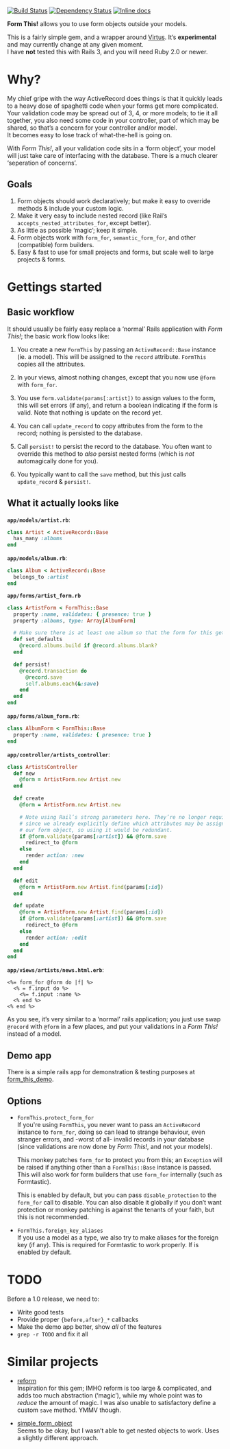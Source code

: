 [![Build Status](https://travis-ci.org/bluerail/form_this.svg)](https://travis-ci.org/bluerail/form_this)
[![Dependency Status](https://gemnasium.com/bluerail/form_this.svg)](https://gemnasium.com/bluerail/form_this)
[![Inline docs](http://inch-ci.org/github/bluerail/form_this.svg?branch=master)](http://inch-ci.org/github/bluerail/form_this)

**Form This!** allows you to use form objects outside your models.

This is a fairly simple gem, and a wrapper around
[Virtus](https://github.com/solnic/virtus). It’s **experimental** and may
currently change at any given moment.  
I have **not** tested this with Rails 3, and you will need Ruby 2.0 or newer.

Why?
====

My chief gripe with the way ActiveRecord does things is that it quickly leads to
a heavy dose of spaghetti code when your forms get more complicated. Your
validation code may be spread out of 3, 4, or more models; to tie it all
together, you also need some code in your controller, part of which may be
shared, so that’s a concern for your controller and/or model.  
It becomes easy to lose track of what-the-hell is going on.

With *Form This!*, all your validation code sits in a ‘form object’, your model
will just take care of interfacing with the database. There is a much clearer
‘seperation of concerns’.


Goals
-----
1. Form objects should work declaratively; but make it easy to override methods
   & include your custom logic.
1. Make it very easy to include nested record (like Rail’s
   `accepts_nested_attributes_for`, except better).
1. As little as possible ‘magic’; keep it simple.
1. Form objects work with `form_for`, `semantic_form_for`, and other
   (compatible) form builders.
1. Easy & fast to use for small projects and forms, but scale well to large
   projects & forms.


Gettings started
================

Basic workflow
--------------
It should usually be fairly easy replace a ‘normal’ Rails application with *Form
This!*; the basic work flow looks like:

1. You create a new `FormThis` by passing an `ActiveRecord::Base` instance (ie.
   a model). This will be assigned to the `record` attribute. `FormThis` copies
   all the attributes.

1. In your views, almost nothing changes, except that you now use `@form` with
   `form_for`.

1. You use `form.validate(params[:artist])` to assign values to the form, this
   will set errors (if any), and return a boolean indicating if the form is
   valid. Note that nothing is update on the record yet.

1. You can call `update_record` to copy attributes from the form to the record;
   nothing is persisted to the database.

1. Call `persist!` to persist the record to the database. You often want to
   override this method to *also* persist nested forms (which is *not*
   automagically done for you).

1. You typically want to call the `save` method, but this just calls
   `update_record` & `persist!`.


What it actually looks like
---------------------------
**`app/models/artist.rb`**:

```ruby
class Artist < ActiveRecord::Base
  has_many :albums
end
```

**`app/models/album.rb`**:

```ruby
class Album < ActiveRecord::Base
  belongs_to :artist
end
```

**`app/forms/artist_form.rb`**

```ruby
class ArtistForm < FormThis::Base
  property :name, validates: { presence: true }
  property :albums, type: Array[AlbumForm]

  # Make sure there is at least one album so that the form for this gets built
  def set_defaults
    @record.albums.build if @record.albums.blank?
  end

  def persist!
    @record.transaction do
      @record.save
      self.albums.each(&:save)
    end
  end
end
```

**`app/forms/album_form.rb`**:

```ruby
class AlbumForm < FormThis::Base
  property :name, validates: { presence: true }
end
```

**`app/controller/artists_controller`**:

```ruby
class ArtistsController
  def new
    @form = ArtistForm.new Artist.new
  end

  def create
    @form = ArtistForm.new Artist.new

    # Note using Rail’s strong parameters here. They’re no longer required,
    # since we already explicitly define which attributes may be assigned in
    # our form object, so using it would be redundant.
    if @form.validate(params[:artist]) && @form.save
      redirect_to @form
    else
      render action: :new
    end
  end

  def edit
    @form = ArtistForm.new Artist.find(params[:id])
  end

  def update
    @form = ArtistForm.new Artist.find(params[:id])
    if @form.validate(params[:artist]) && @form.save
      redirect_to @form
    else
      render action: :edit
    end
  end
end
```


**`app/views/artists/news.html.erb`**:

```erb
<%= form_for @form do |f| %>
  <% = f.input do %>
    <%= f.input :name %>
  <% end %>
<% end %>
```


As you see, it’s very similar to a ‘normal’ rails application; you just use
swap `@record` with `@form` in a few places, and put your validations in a *Form
This!* instead of a model.


Demo app
--------
There is a simple rails app for demonstration & testing purposes at
[form_this_demo](https://github.com/bluerail/form_this_demo).


Options
-------
- `FormThis.protect_form_for`  
  If you're using `FormThis`, you never want to pass an `ActiveRecord` instance
  to `form_for`, doing so can lead to strange behaviour, even stranger errors,
  and -worst of all- invalid records in your database (since validations are now
  done by *Form This!*, and not your models).

  This monkey patches `form_for` to protect you from this; an `Exception` will be
  raised if anything other than a `FormThis::Base` instance is passed. This will
  also work for form builders that use `form_for` internally (such as
  Formtastic).

  This is enabled by default, but you can pass `disable_protection` to the
  `form_for` call to disable. You can also disable it globally if you don’t want
  protection or monkey patching is against the tenants of your faith, but this
  is not recommended.

- `FormThis.foreign_key_aliases`  
  If you use a model as a type, we also try to make aliases for the foreign key
  (if any). This is required for Formtastic to work properly. If is enabled by
  default.


TODO
====
Before a 1.0 release, we need to:

- Write good tests
- Provide proper `{before,after}_*` callbacks
- Make the demo app better, show *all* of the features
- `grep -r TODO` and fix it all



Similar projects
================
- [reform](https://github.com/apotonick/reform)  
  Inspiration for this gem; IMHO reform is too large & complicated, and adds too
  much abstraction (‘magic’), while my whole point was to *reduce* the amount of
  magic. I was also unable to satisfactory define a custom `save` method. YMMV
  though.

- [simple_form_object](https://github.com/reinteractive-open/simple_form_object)  
  Seems to be okay, but I wasn’t able to get nested objects to work. Uses a
  slightly different approach.
